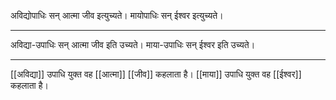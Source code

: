 अविद्योपाधिः सन् आत्मा जीव इत्युच्यते। मायोपाधिः सन् ईश्वर इत्युच्यते।

---

अविद्या-उपाधिः सन् आत्मा जीव इति उच्यते। माया-उपाधिः सन् ईश्वर इति उच्यते।

---

[[अविद्या]] उपाधि युक्त वह [[आत्मा]] [[जीव]] कहलाता है। [[माया]] उपाधि युक्त वह [[ईश्वर]] कहलाता है।